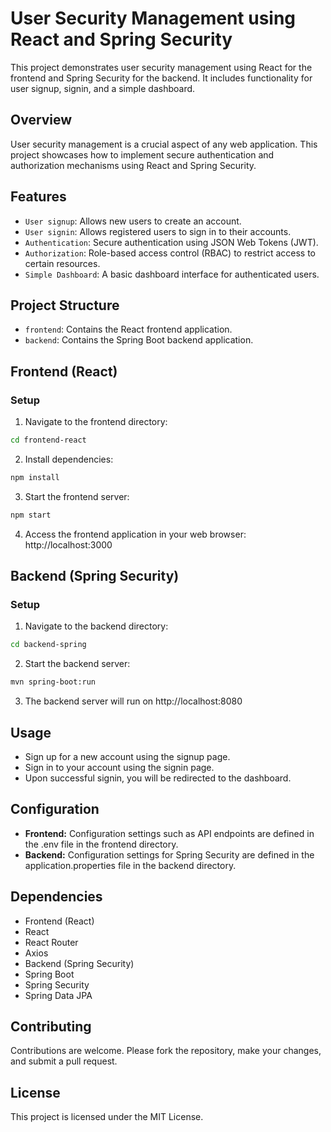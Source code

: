 # User Security Management using React and Spring Security

This project demonstrates user security management using React for the frontend and Spring Security for the backend. It includes functionality for user signup, signin, and a simple dashboard.

## Overview

User security management is a crucial aspect of any web application. This project showcases how to implement secure authentication and authorization mechanisms using React and Spring Security.

## Features

- `User signup`: Allows new users to create an account.
- `User signin`: Allows registered users to sign in to their accounts.
- `Authentication`: Secure authentication using JSON Web Tokens (JWT).
- `Authorization`: Role-based access control (RBAC) to restrict access to certain resources.
- `Simple Dashboard`: A basic dashboard interface for authenticated users.

## Project Structure

- `frontend`: Contains the React frontend application.
- `backend`: Contains the Spring Boot backend application.

## Frontend (React)

### Setup

1. Navigate to the frontend directory:

```bash
cd frontend-react
```
2. Install dependencies:
```bash
npm install
```
3. Start the frontend server:
```bash
npm start
```
4. Access the frontend application in your web browser: http://localhost:3000
## Backend (Spring Security)
### Setup
1. Navigate to the backend directory:
```bash
cd backend-spring
```
2. Start the backend server:
```bash
mvn spring-boot:run
```
3. The backend server will run on http://localhost:8080
## Usage
- Sign up for a new account using the signup page.
- Sign in to your account using the signin page.
- Upon successful signin, you will be redirected to the dashboard.

## Configuration
- **Frontend:** Configuration settings such as API endpoints are defined in the .env file in the frontend directory.
- **Backend:** Configuration settings for Spring Security are defined in the application.properties file in the backend directory.
## Dependencies
- Frontend (React)
- React
- React Router
- Axios
- Backend (Spring Security)
- Spring Boot
- Spring Security
- Spring Data JPA

## Contributing
Contributions are welcome. Please fork the repository, make your changes, and submit a pull request.

## License
This project is licensed under the MIT License.
